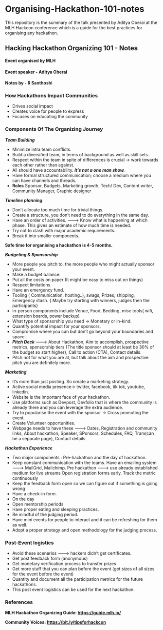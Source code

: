 # Organising-Hackathon-101-notes
This repository is the summary of the talk presented by Aditya Oberai at the MLH Hackcon conference which is a guide for the best practices for organising any hackathon.

## Hacking Hackathon Organizing 101 - Notes
#### Event organised by MLH 
#### Event speaker - Aditya Oberai
#### Notes by - R Santhoshi

### How Hackathons Impact Communities

- Drives social impact
- Creates voice for people to express 
- Focuses on educating the community



### Components Of The Organizing Journey


___Team Building___


- Minimize intra team conflicts.
- Build a diversified team, in terms of  background as well as skill sets.
- Respect within the team in spite of differences is crucial → work towards each other rather than against.
- All should have accountability. ___It’s not a one man show.___
- Have formal structured communication; choose a medium where you can have channels and threads.
- __Roles__ Sponsor, Budgets, Marketing growth, Tech/ Dev, Content writer, Community Manager, Graphic designer

___Timeline planning___


- Don’t allocate too much time for trivial things.
- Create a structure, you don’t need to do everything in the same day.
- Have an order of activities. ---> Know what is happening at which phase. This gives an estimate of how much time is needed.
- Try not to clash with major academic requirements.
- Break it into smaller components.


__Safe time for organising a hackathon is 4-5 months.__


___Budgeting & Sponsorship___


- More people you pitch to, the more people who might actually sponsor your event.
- Make a budget balance.
- Put all the costs on paper (It might be easy to miss out on things)
- Respect limitations.
- Have an emergency fund.
- Tooling ( Communication, hosting..), swags, Prizes, shipping, Emergency stash.  { Maybe try starting with winners, judges then the participants}
- In-person components include Venue, Food, Bedding, misc tools( wifi, extension boards, power backup)
- What type of sponsorship you need → Monetary or in-kind.
- Quantify potential impact for your sponsors.
- Compromise where you can but don’t go beyond your boundaries and space.
- ___Pitch Deck___ ---> About Hackathon, Aim to accomplish, prospective metrics, sponsorship tiers {The title sponsor should at least be 30% of the budget so start higher}, Call to action (CTA), Contact details.
- Pitch not for what you are at, but talk about the aim and prospective pitch you are definitely more.

___Marketing___


- It’s more than just posting. So create a marketing strategy. 
- Active social media presence→ twitter, facebook, tik tok, youtube, linkedin.
- Website is the important face of your hackathon.
- Use platforms such as Devpost, Devfolio that is where the community is already there and you can leverage the extra audience.
- Try to popularise the event with the sponsor → Cross promoting the event.
- Create Volunteer opportunities.
- Webpage needs to have these ---> Dates, Registration and community links, About hackathon, Speaker, SPonsors, Schedules, FAQ, Tram(can be a separate page), Contact details.


___Hackathon Experience___


- Two major components : Pre-hackathon and the day of hackathon.
- Keep constant communication with the teams.
Have an emailing system ---> MailGrid, Mailchimp.
Pre hackathon ---> 
use already established medium for live streams
Open registration forms early. 
Track the metric continuously
- Keep the feedback form open so we can figure out if something is going wrong
- Have a check-in form.
- On the day
- Open mentorship periods
- Have proper eating and sleeping practices.
- Be mindful of the judging period.
- Have mini events for people to interact and it can be refreshing for them as well.
- Adopt a proper strategy and open methodology for the judging process.

### Post-Event logistics


- Avoid these scenarios ---> hackers didn’t get certificates.
- Get post feedback form (anonymous)
- Get monetary verification process to transfer prizes
- Get more stuff that you can plan before the event (get sizes of all sizes for the event before the event)
- Quantity and document all the participation metrics for the future hackathons.
- This post event logistics can be used for the next hackathon.


### References

**MLH Hackathon Organizing Guide: https://guide.mlh.io/**

**Community Voices: https://bit.ly/tipsforhackcon**
